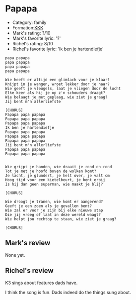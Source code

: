 # Papapa

 * Category: family
 * Formation:[KKK](Kkk.md)
 * Mark's rating: ?/10
 * Mark's  favorite lyric: '?'
 * Richel's rating: 8/10
 * Richel's favorite lyric: 'Ik ben je hartendiefje'

```
papa papapa
papa papapa
papa papapa
papa papapa

Wie heeft er altijd een glimlach voor je klaar?
Knijpt in je wangen, wroet lekker door je haar?
Wie geeft je vleugels, laat je vliegen door de lucht
Elke keer als hij je op z'n schouders draagt?
Wie belaagt je met geplaag, wie ziet je graag?
Jij bent m'n allerliefste

[CHORUS]
Papapa papa papapa
Papapa papa papapa
Papapa papa papapa
Ik ben je hartendiefje
Papapa papa papapa
Papapa papa papapa
Papapa papa papapa
Jij bent m'n allerliefste
Papapa papa papapa
Papapa papa papapa


Wie grijpt je handen, wie draait je rond en rond
Tot je met je hoofd boven de wolken komt?
Je lacht, je glundert, je helt over, je valt om
Hoog tijd voor een kietelbeurt, je bent erbij
Is hij dan geen superman, wie maakt je blij?

[CHORUS]

Wie droogt je tranen, wie komt er aangerend?
Geeft je een zoen als je gevallen bent?
Wie zal er voor je zijn bij elke nieuwe stap
Die jij vroeg of laat in deze wereld waagt?
Wie helpt jou rechtop te staan, wie ziet je graag?

[CHORUS]

```
## Mark's review

None yet.

## Richel's review

K3 sings about features dads have.

I think the song is fun. Dads indeed do the things sung about. 